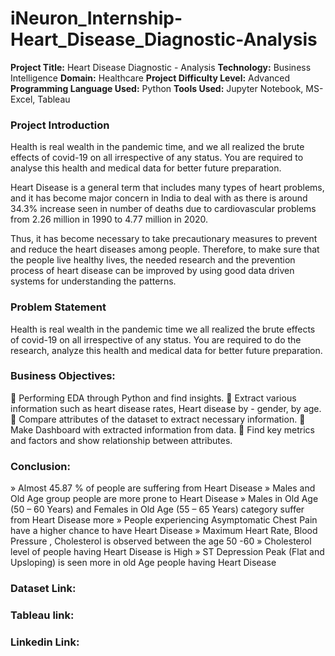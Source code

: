 # iNeuron_Internship-Heart_Disease_Diagnostic-Analysis

__Project Title:__  Heart Disease Diagnostic - Analysis
__Technology:__ Business Intelligence
__Domain:__ Healthcare
__Project Difficulty Level:__ Advanced
__Programming Language Used:__ Python
__Tools Used:__ Jupyter Notebook, MS-Excel, Tableau

### Project Introduction

Health is real wealth in the pandemic time, and we all realized the brute effects of covid-19 on all irrespective of any status. You are required to analyse this health and medical data for better future preparation. 

Heart Disease is a general term that includes many types of heart problems, and it has become major concern in India to deal with as there is around 34.3% increase seen in number of deaths due to cardiovascular problems from 2.26 million in 1990 to 4.77 million in 2020.

Thus, it has become necessary to take precautionary measures to prevent and reduce the heart diseases among people. Therefore, to make sure that the people live healthy lives, the needed research and the prevention process of heart disease can be improved by using good data driven systems for understanding the patterns.

### Problem Statement 

Health is real wealth in the pandemic time we all realized the brute effects of covid-19 on all irrespective of any status. You are required to do the research, analyze this health and medical data for better future preparation. 

### Business Objectives:

	Performing EDA through Python and find insights.
	Extract various information such as heart disease rates, Heart disease by - gender, by age.
	Compare attributes of the dataset to extract necessary information.
	Make Dashboard with extracted information from data.
	Find key metrics and factors and show relationship between attributes.

### Conclusion:
»	Almost 45.87 %  of people are suffering from Heart Disease
»	 Males and Old Age group people are more prone to Heart Disease
»	 Males in Old Age (50 – 60 Years) and Females in Old Age (55 – 65 Years) category suffer from Heart Disease more
»	 People experiencing Asymptomatic Chest Pain have a higher chance to have Heart Disease
»	 Maximum Heart Rate, Blood Pressure , Cholesterol is observed between the age 50 -60 
»	Cholesterol level of people having Heart Disease is High
»	 ST Depression Peak (Flat and Upsloping) is seen more in old Age people having Heart Disease 

### Dataset Link:

### Tableau link: 

### Linkedin Link: 
